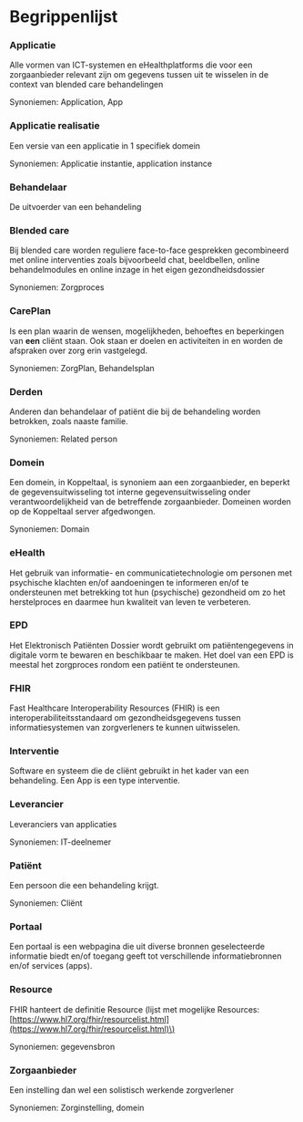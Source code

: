 # Begrippenlijst

### Applicatie

Alle vormen van ICT-systemen en eHealthplatforms die voor een zorgaanbieder relevant zijn om gegevens tussen uit te wisselen in de context van blended care behandelingen 

Synoniemen: Application, App

### Applicatie realisatie

Een versie van een applicatie in 1 specifiek domein

Synoniemen: Applicatie instantie, application instance

### Behandelaar

De uitvoerder van een behandeling

### Blended care

Bij blended care worden reguliere face-to-face gesprekken gecombineerd met online interventies zoals bijvoorbeeld chat, beeldbellen, online behandelmodules en online inzage in het eigen gezondheidsdossier

Synoniemen: Zorgproces

### CarePlan

 Is een plan waarin de wensen, mogelijkheden, behoeftes en beperkingen van **een** cliënt staan. Ook staan er doelen en activiteiten in en worden de afspraken over zorg erin vastgelegd.

Synoniemen: ZorgPlan, Behandelsplan

### Derden

Anderen dan behandelaar of patiënt die bij de behandeling worden betrokken, zoals naaste familie.

Synoniemen: Related person

### Domein

Een domein, in Koppeltaal, is synoniem aan een zorgaanbieder, en beperkt de gegevensuitwisseling tot interne gegevensuitwisseling onder verantwoordelijkheid van de betreffende zorgaanbieder. Domeinen worden op de Koppeltaal server afgedwongen.

Synoniemen: Domain

### eHealth

Het gebruik van informatie- en communicatietechnologie om personen met psychische klachten en/of aandoeningen te informeren en/of te ondersteunen met betrekking tot hun \(psychische\) gezondheid om zo het herstelproces en daarmee hun kwaliteit van leven te verbeteren.

### EPD

Het Elektronisch Patiënten Dossier wordt gebruikt om patiëntengegevens in digitale vorm te bewaren en beschikbaar te maken. Het doel van een EPD is meestal het zorgproces rondom een patiënt te ondersteunen. 

### FHIR

Fast Healthcare Interoperability Resources \(FHIR\) is een interoperabiliteitsstandaard om gezondheidsgegevens tussen informatiesystemen van zorgverleners te kunnen uitwisselen.

### Interventie

Software en systeem die de cliënt gebruikt in het kader van een behandeling. Een App is een type interventie.

### Leverancier

Leveranciers van applicaties

Synoniemen: IT-deelnemer

### Patiënt

Een persoon die een behandeling krijgt.

Synoniemen: Cliënt

### Portaal

Een portaal is een webpagina die uit diverse bronnen geselecteerde informatie biedt en/of toegang geeft tot verschillende informatiebronnen en/of services \(apps\).

### Resource

FHIR hanteert de definitie Resource \(lijst met mogelijke Resources: [https://www.hl7.org/fhir/resourcelist.html](https://www.hl7.org/fhir/resourcelist.html)\)

Synoniemen: gegevensbron

### Zorgaanbieder

Een instelling dan wel een solistisch werkende zorgverlener

Synoniemen: Zorginstelling, domein



